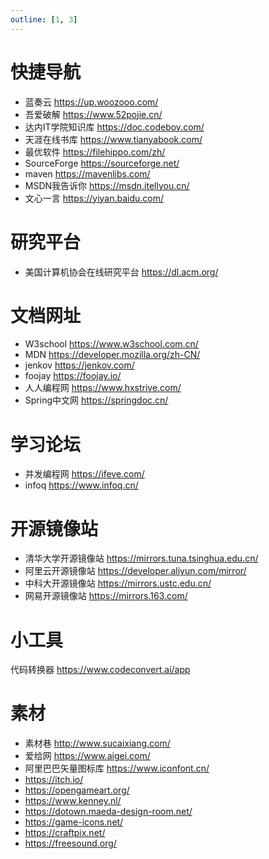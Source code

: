 ```yaml
---
outline: [1, 3]
---
```


# 快捷导航
* 蓝奏云 https://up.woozooo.com/
* 吾爱破解 https://www.52pojie.cn/
* 达内IT学院知识库 https://doc.codeboy.com/
* 天涯在线书库 https://www.tianyabook.com/
* 最优软件 https://filehippo.com/zh/
* SourceForge https://sourceforge.net/
* maven https://mavenlibs.com/
* MSDN我告诉你 https://msdn.itellyou.cn/
* 文心一言 https://yiyan.baidu.com/

# 研究平台
* 美国计算机协会在线研究平台 https://dl.acm.org/

# 文档网址
* W3school https://www.w3school.com.cn/
* MDN https://developer.mozilla.org/zh-CN/
* jenkov https://jenkov.com/
* foojay https://foojay.io/
* 人人编程网 https://www.hxstrive.com/
* Spring中文网 https://springdoc.cn/

# 学习论坛
* 并发编程网 https://ifeve.com/
* infoq https://www.infoq.cn/

# 开源镜像站
* 清华大学开源镜像站 https://mirrors.tuna.tsinghua.edu.cn/
* 阿里云开源镜像站 https://developer.aliyun.com/mirror/
* 中科大开源镜像站 https://mirrors.ustc.edu.cn/
* 网易开源镜像站 https://mirrors.163.com/

# 小工具
代码转换器 https://www.codeconvert.ai/app

# 素材
* 素材巷 http://www.sucaixiang.com/
* 爱给网 https://www.aigei.com/
* 阿里巴巴矢量图标库 https://www.iconfont.cn/
* https://itch.io/
* https://opengameart.org/
* https://www.kenney.nl/
* https://dotown.maeda-design-room.net/
* https://game-icons.net/
* https://craftpix.net/
* https://freesound.org/
